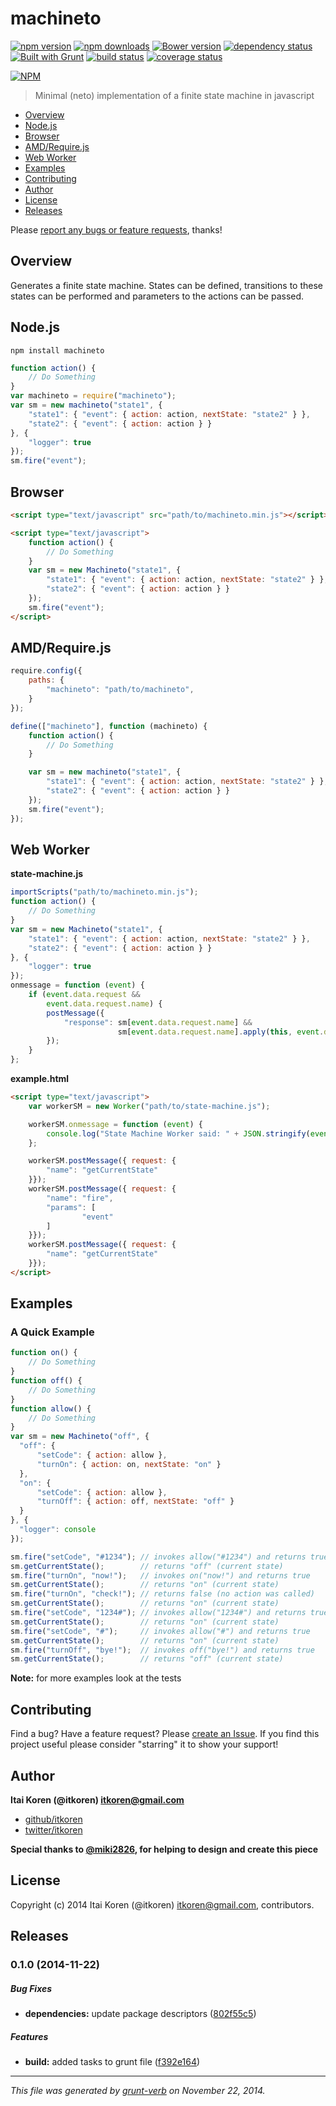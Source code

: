 # machineto 
[![npm version](http://img.shields.io/npm/v/machineto.svg)](http://img.shields.io/npm/v/machineto.svg)
[![npm downloads](http://img.shields.io/npm/dm/machineto.svg)](http://img.shields.io/npm/dm/machineto.svg)
[![Bower version](https://badge.fury.io/bo/machineto.svg)](http://badge.fury.io/bo/machineto.svg)
[![dependency status](https://david-dm.org/clux/badgify.svg)]((https://david-dm.org/clux/badgify.svg))
[![Built with Grunt](https://cdn.gruntjs.com/builtwith.png)](http://gruntjs.com/)
[![build status](http://img.shields.io/appveyor/ci/gruntjs/grunt.svg)](http://img.shields.io/appveyor/ci/gruntjs/grunt.svg)
[![coverage status](http://img.shields.io/badge/coverage-93%25-green.svg)](http://img.shields.io/badge/coverage-93%25-green.svg)

[![NPM](https://nodei.co/npm/machineto.png)](https://nodei.co/npm/machineto/)

> Minimal (neto) implementation of a finite state machine in javascript

* [Overview](#overview)
* [Node.js](#nodejs)
* [Browser](#browser)
* [AMD/Require.js](#amdrequirejs)
* [Web Worker](#web-worker)
* [Examples](#examples)
* [Contributing](#contributing)
* [Author](#author)
* [License](#license)
* [Releases](#releases)


Please [report any bugs or feature requests](https://github.com/itkoren/machineto/issues/new), thanks!

## Overview
Generates a finite state machine.
States can be defined, transitions to these states can be performed and parameters to the actions can be passed.

## Node.js
```
npm install machineto
```
```js
function action() {
    // Do Something
}
var machineto = require("machineto");
var sm = new machineto("state1", {
    "state1": { "event": { action: action, nextState: "state2" } },
    "state2": { "event": { action: action } }
}, {
    "logger": true
});
sm.fire("event");
```

## Browser
```html
<script type="text/javascript" src="path/to/machineto.min.js"></script>
```
```html
<script type="text/javascript">
    function action() {
        // Do Something
    }
    var sm = new Machineto("state1", {
        "state1": { "event": { action: action, nextState: "state2" } },
        "state2": { "event": { action: action } }
    });
    sm.fire("event");
</script>
```

## AMD/Require.js
```js
require.config({
    paths: {
        "machineto": "path/to/machineto",
    }
});
```
```js
define(["machineto"], function (machineto) {
    function action() {
        // Do Something
    }

    var sm = new machineto("state1", {
        "state1": { "event": { action: action, nextState: "state2" } },
        "state2": { "event": { action: action } }
    });
    sm.fire("event");
});
```

## Web Worker
__state-machine.js__
```js
importScripts("path/to/machineto.min.js");
function action() {
    // Do Something
}
var sm = new Machineto("state1", {
    "state1": { "event": { action: action, nextState: "state2" } },
    "state2": { "event": { action: action } }
}, {
    "logger": true
});
onmessage = function (event) {
    if (event.data.request &&
        event.data.request.name) {
        postMessage({
            "response": sm[event.data.request.name] &&
                        sm[event.data.request.name].apply(this, event.data.request.params)
        });
    }
};
```

__example.html__
```html
<script type="text/javascript">
    var workerSM = new Worker("path/to/state-machine.js");

    workerSM.onmessage = function (event) {
        console.log("State Machine Worker said: " + JSON.stringify(event.data));
    };

    workerSM.postMessage({ request: {
        "name": "getCurrentState"
    }});
    workerSM.postMessage({ request: {
        "name": "fire",
        "params": [
                "event"
        ]
    }});
    workerSM.postMessage({ request: {
        "name": "getCurrentState"
    }});
</script>
```

## Examples
### A Quick Example
```js
function on() {
    // Do Something
}
function off() {
    // Do Something
}
function allow() {
    // Do Something
}
var sm = new Machineto("off", {
  "off": {
      "setCode": { action: allow },
      "turnOn": { action: on, nextState: "on" }
  },
  "on": {
      "setCode": { action: allow },
      "turnOff": { action: off, nextState: "off" }
  }
}, {
  "logger": console
});

sm.fire("setCode", "#1234"); // invokes allow("#1234") and returns true
sm.getCurrentState();        // returns "off" (current state)
sm.fire("turnOn", "now!");   // invokes on("now!") and returns true
sm.getCurrentState();        // returns "on" (current state)
sm.fire("turnOn", "check!"); // returns false (no action was called)
sm.getCurrentState();        // returns "on" (current state)
sm.fire("setCode", "1234#"); // invokes allow("1234#") and returns true
sm.getCurrentState();        // returns "on" (current state)
sm.fire("setCode", "#");     // invokes allow("#") and returns true
sm.getCurrentState();        // returns "on" (current state)
sm.fire("turnOff", "bye!");  // invokes off("bye!") and returns true
sm.getCurrentState();        // returns "off" (current state)

```

__Note:__ for more examples look at the tests

## Contributing
Find a bug? Have a feature request? Please [create an Issue](https://github.com/itkoren/machineto/issues).
If you find this project useful please consider "starring" it to show your support!

## Author

**Itai Koren (@itkoren) <itkoren@gmail.com>**
 
+ [github/itkoren](https://github.com/itkoren)
+ [twitter/itkoren](http://twitter.com/itkoren) 

__Special thanks to [@miki2826](https://github.com/miki2826), for helping to design and create this piece__

## License
Copyright (c) 2014 Itai Koren (@itkoren) <itkoren@gmail.com>, contributors.  


## Releases
<a name="0.1.0"></a>
### 0.1.0 (2014-11-22)


##### Bug Fixes

* **dependencies:** update package descriptors ([802f55c5](https://github.com/itkoren/machineto/commit/802f55c58c0cf2560b7fc385a0f0eab3edcc2d07))


##### Features

* **build:** added tasks to grunt file ([f392e164](https://github.com/itkoren/machineto/commit/f392e1642758479da0f832745afbbd10937cda7e))




***

_This file was generated by [grunt-verb](https://github.com/assemble/grunt-verb) on November 22, 2014._